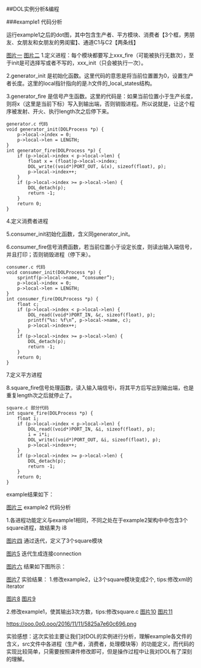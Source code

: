 ##DOL实例分析&编程

###example1 代码分析

运行example1之后的dot图，其中包含生产者、平方模块、消费者【3个框，男朋友、女朋友和女朋友的男闺蜜】、通道C1与C2【两条线】 

[图片一](https://ooo.0o0.ooo/2016/11/11/5825a6c0d6066.png)
[图片二](https://ooo.0o0.ooo/2016/11/11/5825a6c0d7285.png)
1.定义进程：每个模块都要写上xxx_fire（可能被执行无数次），至于init是可选择写或者不写的，xxx_init（只会被执行一次）。

2.generator_init 是初始化函数。这里代码的意思是将当前位置置为0，设置生产者长度。这里的local指针指向的是.h文件的_local_states结构。

3.generator_fire 是信号产生函数。这里的代码是：如果当前位置小于生产长度，则将x（这里是当前下标）写入到输出端，否则销毁进程。所以说就是，让这个程序被发射、开火、执行length次之后停下来。

```
generator.c 代码
void generator_init(DOLProcess *p) {
    p->local->index = 0;
    p->local->len = LENGTH;
}
int generator_fire(DOLProcess *p) {
    if (p->local->index < p->local->len) {
        float x = (float)p->local->index;
        DOL_write((void*)PORT_OUT, &(x), sizeof(float), p);
        p->local->index++;
    }
    if (p->local->index >= p->local->len) {
        DOL_detach(p); 
        return -1;
    }
    return 0;
}
```
4.定义消费者进程

5.consumer_init初始化函数，含义同generator_init。

6.consumer_fire信号消费函数，若当前位置小于设定长度，则读出输入端信号，并且打印；否则销毁进程（停下来）。

```
consumer.c 代码
void consumer_init(DOLProcess *p) {
    sprintf(p->local->name, “consumer”); 
    p->local->index = 0;
    p->local->len = LENGTH;
}
int consumer_fire(DOLProcess *p) {
    float c;
    if (p->local->index < p->local->len) {
        DOL_read((void*)PORT_IN, &c, sizeof(float), p);
        printf(“%s: %f\n”, p->local->name, c); 
        p->local->index++;
    }
    if (p->local->index >= p->local->len) {
        DOL_detach(p);
        return -1;
    }
    return 0;
}
```

7.定义平方进程

8.square_fire信号处理函数，读入输入端信号i，将其平方后写出到输出端，也是重复length次之后就停止了。

```
square.c 部分代码
int square_fire(DOLProcess *p) {
    float i;
    if (p->local->index < p->local->len) {
        DOL_read((void*)PORT_IN, &i, sizeof(float), p); 
        i = i*i;     
        DOL_write((void*)PORT_OUT, &i, sizeof(float), p); 
        p->local->index++;
    }
    if (p->local->index >= p->local->len) {
        DOL_detach(p);
        return -1;
    }
    return 0;
}
```

example结果如下：

[图片三](https://ooo.0o0.ooo/2016/11/11/5825a6c0e1f0b.png)
example2 代码分析

1.各进程功能定义与example1相同，不同之处在于example2架构中中包含3个square进程，故结果为 i8

[图片四](https://ooo.0o0.ooo/2016/11/11/5825a6c0e2ba7.png)
通过迭代，定义了3个square模块

[图片5](https://ooo.0o0.ooo/2016/11/11/5825a7e34ff29.png)
迭代生成连接connection

[图片六](https://ooo.0o0.ooo/2016/11/11/5825a7e36631c.png)
结果如下图所示：

[图片7](https://ooo.0o0.ooo/2016/11/11/5825a7e4b0d19.png)
实验结果：
1.修改example2，让3个square模块变成2个, tips:修改xml的iterator

[图片8](https://ooo.0o0.ooo/2016/11/11/5825a7e530526.png)
[图片9](https://ooo.0o0.ooo/2016/11/11/5825a7e56c16e.png)

2.修改example1，使其输出3次方数，tips:修改square.c
[图片10](https://ooo.0o0.ooo/2016/11/11/5825a7e5abfa6.png)
[图片11](https://ooo.0o0.ooo/2016/11/11/5825a7e60c696.png)

https://ooo.0o0.ooo/2016/11/11/5825a7e60c696.png

实验感想：这次实验主要让我们对DOL的实例进行分析，理解example各文件的含义，src文件中各进程（生产者，消费者，处理模块等）的功能定义，而代码的实现比较简单，只需要按照课件修改即可，但是操作过程中让我对DOL有了深刻的理解。

